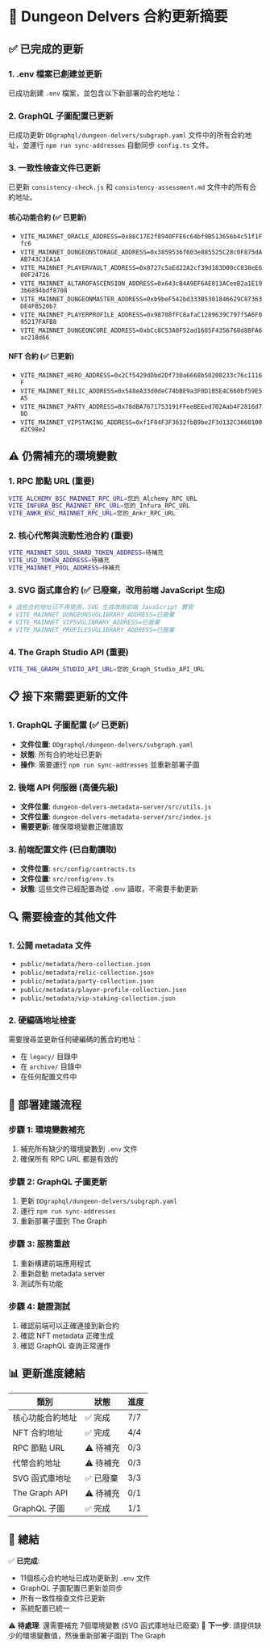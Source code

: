 # 🎉 Dungeon Delvers 合約更新摘要

## ✅ 已完成的更新

### 1. .env 檔案已創建並更新
已成功創建 `.env` 檔案，並包含以下新部署的合約地址：

### 2. GraphQL 子圖配置已更新
已成功更新 `DDgraphql/dungeon-delvers/subgraph.yaml` 文件中的所有合約地址，並運行 `npm run sync-addresses` 自動同步 `config.ts` 文件。

### 3. 一致性檢查文件已更新
已更新 `consistency-check.js` 和 `consistency-assessment.md` 文件中的所有合約地址。

#### 核心功能合約 (✅ 已更新)
- `VITE_MAINNET_ORACLE_ADDRESS=0x86C17E2f8940FFE6c64bf9B513656b4c51f1Ffc6`
- `VITE_MAINNET_DUNGEONSTORAGE_ADDRESS=0x3859536f603e885525C28c0F875dAAB743C3EA1A`
- `VITE_MAINNET_PLAYERVAULT_ADDRESS=0x8727c5aEd22A2cf39d183D00cC038eE600F24726`
- `VITE_MAINNET_ALTAROFASCENSION_ADDRESS=0x643cB4A9EF6AE813ACeeB2a1E193b6894bdf8708`
- `VITE_MAINNET_DUNGEONMASTER_ADDRESS=0xb9beF542bd333B5301846629C87363DE4FB520b7`
- `VITE_MAINNET_PLAYERPROFILE_ADDRESS=0x98708fFC8afaC1289639C797f5A6F095217FAFB8`
- `VITE_MAINNET_DUNGEONCORE_ADDRESS=0xbCc8C53A0F52ad1685F4356768d88FA6ac218d66`

#### NFT 合約 (✅ 已更新)
- `VITE_MAINNET_HERO_ADDRESS=0x2Cf5429dDbd2Df730a6668b50200233c76c1116F`
- `VITE_MAINNET_RELIC_ADDRESS=0x548eA33d0deC74bBE9a3F0D1B5E4C660bf59E5A5`
- `VITE_MAINNET_PARTY_ADDRESS=0x78dBA7671753191FFeeBEEed702Aab4F2816d70D`
- `VITE_MAINNET_VIPSTAKING_ADDRESS=0xf1F84F3F3632fbB9be2F3d132C3660100d2C98e2`

## ⚠️ 仍需補充的環境變數

### 1. RPC 節點 URL (重要)
```bash
VITE_ALCHEMY_BSC_MAINNET_RPC_URL=您的_Alchemy_RPC_URL
VITE_INFURA_BSC_MAINNET_RPC_URL=您的_Infura_RPC_URL
VITE_ANKR_BSC_MAINNET_RPC_URL=您的_Ankr_RPC_URL
```

### 2. 核心代幣與流動性池合約 (重要)
```bash
VITE_MAINNET_SOUL_SHARD_TOKEN_ADDRESS=待補充
VITE_USD_TOKEN_ADDRESS=待補充
VITE_MAINNET_POOL_ADDRESS=待補充
```

### 3. SVG 函式庫合約 (✅ 已廢棄，改用前端 JavaScript 生成)
```bash
# 這些合約地址已不再使用，SVG 生成改用前端 JavaScript 實現
# VITE_MAINNET_DUNGEONSVGLIBRARY_ADDRESS=已廢棄
# VITE_MAINNET_VIPSVGLIBRARY_ADDRESS=已廢棄
# VITE_MAINNET_PROFILESVGLIBRARY_ADDRESS=已廢棄
```

### 4. The Graph Studio API (重要)
```bash
VITE_THE_GRAPH_STUDIO_API_URL=您的_Graph_Studio_API_URL
```

## 📋 接下來需要更新的文件

### 1. GraphQL 子圖配置 (✅ 已更新)
- **文件位置**: `DDgraphql/dungeon-delvers/subgraph.yaml`
- **狀態**: 所有合約地址已更新
- **操作**: 需要運行 `npm run sync-addresses` 並重新部署子圖

### 2. 後端 API 伺服器 (高優先級)
- **文件位置**: `dungeon-delvers-metadata-server/src/utils.js`
- **文件位置**: `dungeon-delvers-metadata-server/src/index.js`
- **需要更新**: 確保環境變數正確讀取

### 3. 前端配置文件 (已自動讀取)
- **文件位置**: `src/config/contracts.ts`
- **文件位置**: `src/config/env.ts`
- **狀態**: 這些文件已經配置為從 `.env` 讀取，不需要手動更新

## 🔍 需要檢查的其他文件

### 1. 公開 metadata 文件
- `public/metadata/hero-collection.json`
- `public/metadata/relic-collection.json`
- `public/metadata/party-collection.json`
- `public/metadata/player-profile-collection.json`
- `public/metadata/vip-staking-collection.json`

### 2. 硬編碼地址檢查
需要搜尋並更新任何硬編碼的舊合約地址：
- 在 `legacy/` 目錄中
- 在 `archive/` 目錄中
- 在任何配置文件中

## 🚀 部署建議流程

### 步驟 1: 環境變數補充
1. 補充所有缺少的環境變數到 `.env` 文件
2. 確保所有 RPC URL 都是有效的

### 步驟 2: GraphQL 子圖更新
1. 更新 `DDgraphql/dungeon-delvers/subgraph.yaml`
2. 運行 `npm run sync-addresses`
3. 重新部署子圖到 The Graph

### 步驟 3: 服務重啟
1. 重新構建前端應用程式
2. 重新啟動 metadata server
3. 測試所有功能

### 步驟 4: 驗證測試
1. 確認前端可以正確連接到新合約
2. 確認 NFT metadata 正確生成
3. 確認 GraphQL 查詢正常運作

## 📊 更新進度總結

| 類別 | 狀態 | 進度 |
|-----|-----|-----|
| 核心功能合約地址 | ✅ 完成 | 7/7 |
| NFT 合約地址 | ✅ 完成 | 4/4 |
| RPC 節點 URL | ⚠️ 待補充 | 0/3 |
| 代幣合約地址 | ⚠️ 待補充 | 0/3 |
| SVG 函式庫地址 | ✅ 已廢棄 | 3/3 |
| The Graph API | ⚠️ 待補充 | 0/1 |
| GraphQL 子圖 | ✅ 完成 | 1/1 |

## 🎯 總結

✅ **已完成**: 
- 11個核心合約地址已成功更新到 `.env` 文件
- GraphQL 子圖配置已更新並同步
- 所有一致性檢查文件已更新
- 系統配置已統一

⚠️ **待處理**: 還需要補充 7個環境變數 (SVG 函式庫地址已廢棄)
🔄 **下一步**: 請提供缺少的環境變數值，然後重新部署子圖到 The Graph